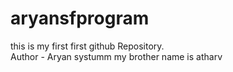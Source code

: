 # aryansfprogram
this is my first first github Repository.
<br>
Author - Aryan systumm
my brother name is atharv
